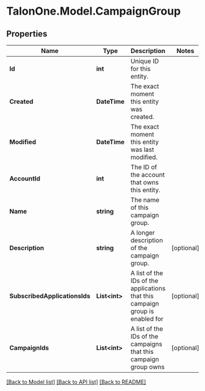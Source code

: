 
# TalonOne.Model.CampaignGroup

## Properties

Name | Type | Description | Notes
------------ | ------------- | ------------- | -------------
**Id** | **int** | Unique ID for this entity. | 
**Created** | **DateTime** | The exact moment this entity was created. | 
**Modified** | **DateTime** | The exact moment this entity was last modified. | 
**AccountId** | **int** | The ID of the account that owns this entity. | 
**Name** | **string** | The name of this campaign group. | 
**Description** | **string** | A longer description of the campaign group. | [optional] 
**SubscribedApplicationsIds** | **List&lt;int&gt;** | A list of the IDs of the applications that this campaign group is enabled for | [optional] 
**CampaignIds** | **List&lt;int&gt;** | A list of the IDs of the campaigns that this campaign group owns | [optional] 

[[Back to Model list]](../README.md#documentation-for-models)
[[Back to API list]](../README.md#documentation-for-api-endpoints)
[[Back to README]](../README.md)


